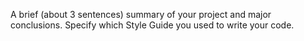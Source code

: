 
A brief (about 3 sentences) summary of your project and major conclusions.
Specify which Style Guide you used to write your code. 
